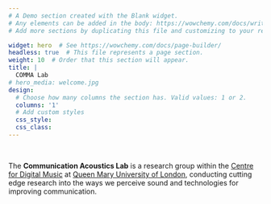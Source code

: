 ```yaml
---
# A Demo section created with the Blank widget.
# Any elements can be added in the body: https://wowchemy.com/docs/writing-markdown-latex/
# Add more sections by duplicating this file and customizing to your requirements.

widget: hero  # See https://wowchemy.com/docs/page-builder/
headless: true  # This file represents a page section.
weight: 10  # Order that this section will appear.
title: |
  COMMA Lab
# hero_media: welcome.jpg
design:
  # Choose how many columns the section has. Valid values: 1 or 2.
  columns: '1'
  # Add custom styles
  css_style:
  css_class:
---
```


<br>

The **Communication Acoustics Lab** is a research group within the [Centre for Digital Music](http://c4dm.eecs.qmul.ac.uk/) at [Queen Mary University of London](https://www.qmul.ac.uk/), conducting cutting edge research into the ways we perceive sound and technologies for improving communication.
